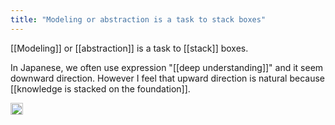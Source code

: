 ```yaml
---
title: "Modeling or abstraction is a task to stack boxes"
---
```


[[Modeling]] or [[abstraction]] is a task to [[stack]] boxes.

In Japanese, we often use expression "[[deep understanding]]" and it seem downward direction. However I feel that upward direction is natural because [[knowledge is stacked on the foundation]].

<img src='https://scrapbox.io/api/pages/nishio/en/icon' alt='en.icon' height="19.5"/>